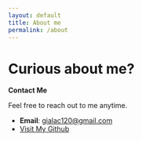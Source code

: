 ```yaml
---
layout: default
title: About me
permalink: /about
---
```


# Curious about me?
**Contact Me**

Feel free to reach out to me anytime.

- **Email**: gialac120@gmail.com
- [Visit My Github](https://github.com/ARTech011100000110111001110100)